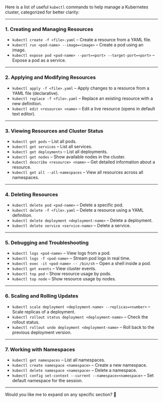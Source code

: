 Here is a list of useful `kubectl` commands to help manage a Kubernetes cluster, categorized for better clarity:

---

### **1. Creating and Managing Resources**
- `kubectl create -f <file>.yaml` – Create a resource from a YAML file.  
- `kubectl run <pod-name> --image=<image>` – Create a pod using an image.  
- `kubectl expose pod <pod-name> --port=<port> --target-port=<port>` – Expose a pod as a service.  

---

### **2. Applying and Modifying Resources**
- `kubectl apply -f <file>.yaml` – Apply changes to a resource from a YAML file (declarative).  
- `kubectl replace -f <file>.yaml` – Replace an existing resource with a new definition.  
- `kubectl edit <resource> <name>` – Edit a live resource (opens in default text editor).  

---

### **3. Viewing Resources and Cluster Status**
- `kubectl get pods` – List all pods.  
- `kubectl get services` – List all services.  
- `kubectl get deployments` – List all deployments.  
- `kubectl get nodes` – Show available nodes in the cluster.  
- `kubectl describe <resource> <name>` – Get detailed information about a resource.  
- `kubectl get all --all-namespaces` – View all resources across all namespaces.  

---

### **4. Deleting Resources**
- `kubectl delete pod <pod-name>` – Delete a specific pod.  
- `kubectl delete -f <file>.yaml` – Delete a resource using a YAML definition.  
- `kubectl delete deployment <deployment-name>` – Delete a deployment.  
- `kubectl delete service <service-name>` – Delete a service.  

---

### **5. Debugging and Troubleshooting**
- `kubectl logs <pod-name>` – View logs from a pod.  
- `kubectl logs -f <pod-name>` – Stream pod logs in real time.  
- `kubectl exec -it <pod-name> -- /bin/sh` – Open a shell inside a pod.  
- `kubectl get events` – View cluster events.  
- `kubectl top pod` – Show resource usage by pods.  
- `kubectl top node` – Show resource usage by nodes.  

---

### **6. Scaling and Rolling Updates**
- `kubectl scale deployment <deployment-name> --replicas=<number>` – Scale replicas of a deployment.  
- `kubectl rollout status deployment <deployment-name>` – Check the rollout status.  
- `kubectl rollout undo deployment <deployment-name>` – Roll back to the previous deployment version.  

---

### **7. Working with Namespaces**
- `kubectl get namespaces` – List all namespaces.  
- `kubectl create namespace <namespace>` – Create a new namespace.  
- `kubectl delete namespace <namespace>` – Delete a namespace.  
- `kubectl config set-context --current --namespace=<namespace>` – Set default namespace for the session.  

---

Would you like me to expand on any specific section? 🚀
